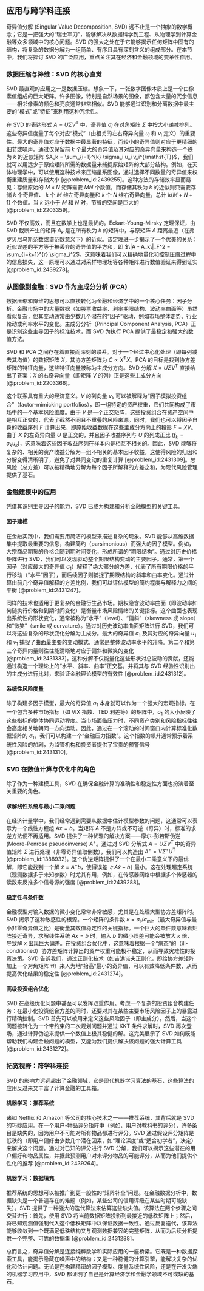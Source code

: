 ## 应用与跨学科连接

奇异值分解 (Singular Value Decomposition, SVD) 远不止是一个抽象的数学概念；它是一把强大的“瑞士军刀”，能够解决从数据科学到工程、从物理学到计算金融等众多领域中的核心问题。SVD 的强大之处在于它能够揭示任何矩阵中固有的结构，将复杂的数据分解为一组简单、有序且具有深刻含义的组成部分。在本节中，我们将探讨 SVD 的广泛应用，重点关注其在经济和金融领域的变革性作用。

### 数据压缩与降维：SVD 的核心直觉

SVD 最直观的应用之一是数据压缩。想象一下，一张数字图像本质上是一个由像素值组成的巨大矩阵。许多图像，特别是自然场景的图像，都包含大量的冗余信息——相邻像素的颜色和亮度通常非常相似。SVD 能够通过识别和分离数据中最主要的“模式”或“特征”来利用这种冗余性。

在 SVD 的表达形式 $A = U \Sigma V^{\mathsf{T}}$ 中，奇异值 $\sigma_i$ 在对角矩阵 $\Sigma$ 中按大小递减排列。这些奇异值度量了每个对应“模式”（由相关的左右奇异向量 $u_i$ 和 $v_i$ 定义）的重要性。最大的奇异值对应于数据中最显著的特征，而较小的奇异值则对应于更精细的细节或噪声。通过仅保留前 $k$ 个最大的奇异值及其对应的奇异向量来构造一个秩为 $k$ 的近似矩阵 $A_k = \sum_{i=1}^{k} \sigma_i u_i v_i^{\mathsf{T}}$，我们就可以用远少于原始矩阵所需的数据量来捕捉原始矩阵的大部分结构。例如，在天体物理学中，可以使用这种技术来压缩星系图像，通过选择不同数量的奇异值来权衡重建质量和存储大小 [@problem_id:2439255]。这种方法的存储效率显而易见：存储原始的 $M \times N$ 矩阵需要 $MN$ 个数值，而存储其秩为 $k$ 的近似则只需要存储 $k$ 个奇异值、 $k$ 个 $M$ 维左奇异向量和 $k$ 个 $N$ 维右奇异向量，总计 $k(M+N+1)$ 个数值。当 $k$ 远小于 $M$ 和 $N$ 时，节省的空间是巨大的 [@problem_id:2203359]。

SVD 不仅高效，而且在数学上也是最优的。Eckart-Young-Mirsky 定理保证，由 SVD 截断产生的矩阵 $A_k$ 是在所有秩为 $k$ 的矩阵中，与原矩阵 $A$ 距离最近（在弗罗贝尼乌斯范数或谱范数意义下）的近似。该定理进一步揭示了一个优美的关系：近似误差的平方等于被丢弃的奇异值的平方和，即 $\|A - A_k\|_F^2 = \sum_{i=k+1}^{r} \sigma_i^2$。这意味着我们可以精确地量化和控制压缩过程中的信息损失，这一原理可以通过对采样物理场等各种矩阵进行数值验证来得到证实 [@problem_id:2439278]。

### 从图像到金融：SVD 作为主成分分析 (PCA)

数据压缩和降维的思想可以直接转化为金融和经济学中的一个核心任务：因子分析。金融市场中的大量数据（如股票收益率、利率期限结构、波动率曲面等）虽然看似复杂，但其变动通常由少数几个潜在的“因子”驱动，例如市场整体走势、行业轮动或利率水平的变化。主成分分析（Principal Component Analysis, PCA）正是识别这些主导因子的标准技术，而 SVD 为执行 PCA 提供了最稳定和强大的数值方法。

SVD 和 PCA 之间存在着直接而深刻的联系。对于一个经过中心化处理（即每列减去其均值）的数据矩阵 $X$，其协方差矩阵为 $C \propto X^{\mathsf{T}}X$。PCA 的目标是找到协方差矩阵的特征向量，这些特征向量被称为主成分方向。SVD 分解 $X = U\Sigma V^{\mathsf{T}}$ 直接给出了答案：$X$ 的右奇异向量（即矩阵 $V$ 的列）正是这些主成分方向 [@problem_id:2203366]。

这个联系具有重大的经济意义。$V$ 的列向量 $v_k$ 可以被解释为“因子模拟投资组合”（factor-mimicking portfolios），即一组特定的资产权重，它们共同构成了市场中的一个基本风险维度。由于 $V$ 是一个正交矩阵，这些投资组合在资产空间中是相互正交的，代表了截然不同且不重叠的风险来源。同时，我们也可以将因子自身的收益序列 $F$ 计算出来，即原始收益数据在这些主成分方向上的投影 $F = XV$。由于 $X$ 的左奇异向量 $U$ 是正交的，并且因子收益序列与 $U$ 的列成正比 ($f_k = \sigma_k u_k$)，这意味着这些因子收益序列在样本内是相互不相关的。因此，SVD 能够将复杂的、相关的资产收益分解为一组不相关的基本因子收益，这使得风险的归因和分解变得清晰明了，避免了对共同变动的重复计算 [@problem_id:2431309]。总风险（总方差）可以被精确地分解为每个因子所解释的方差之和，为现代风险管理提供了基石。

### 金融建模中的应用

凭借其识别主导因子的能力，SVD 已成为构建和分析金融模型的关键工具。

#### **因子建模**

在金融实践中，我们需要用简洁的模型来描述复杂的现象。SVD 能够从高维数据集中提取最重要的信息，构建简约（parsimonious）而强大的因子模型。例如，大宗商品期货的价格会随到期时间变化，形成所谓的“期限结构”。通过对历史价格矩阵进行 SVD，我们可以发现驱动整个期限结构变动的主要因子。通常，第一个因子（对应最大的奇异值 $\sigma_1$）解释了绝大部分的方差，代表了所有期限价格的平行移动（“水平”因子），而后续因子则捕捉了期限结构的斜率和曲率变化。通过计算由前几个奇异值解释的方差比例，我们可以评估模型的简约程度与解释力之间的平衡 [@problem_id:2431247]。

同样的技术也适用于更复杂的金融衍生品市场。期权隐含波动率曲面（即波动率如何随执行价格和到期时间变化）是衡量市场风险情绪的关键指标。这个曲面也表现出系统性的形状变化，通常被称为“水平”（level）、“偏斜”（skewness 或 slope）和“微笑”（smile 或 curvature）。通过对历史波动率曲面矩阵进行 SVD，我们可以将这些复杂的形状变化分解为主成分。最大的奇异值 $\sigma_1$ 及其对应的奇异向量 $u_1$ 和 $v_1$ 捕捉了曲面最主要的变动模式，通常是整体波动率水平的升降。第二个和第三个奇异向量则往往能清晰地对应于偏斜和微笑的变化 [@problem_id:2431333]。这种分解不仅能量化这些形状对总波动的贡献，还能通过构造一个理论上的“水平、斜率、曲率”正交基，并将其与 SVD 经验性识别出的主成分进行比对，来验证金融理论模型的有效性 [@problem_id:2431312]。

#### **系统性风险度量**

除了构建多因子模型，最大的奇异值 $\sigma_1$ 本身就可以作为一个强大的宏观指标。在一个包含多种市场指标（如 VIX 指数、TED 利差等）的矩阵中，$\sigma_1$ 的大小反映了这些指标的整体协同运动程度。当市场面临压力时，不同资产类别和风险指标往往会高度相关地朝同一方向运动。因此，通过在一个滚动的时间窗口内计算标准化数据矩阵的 $\sigma_1$，我们可以构建一个“金融压力指数”。这个指数的飙升通常预示着系统性风险的加剧，为监管机构和投资者提供了宝贵的预警信号 [@problem_id:2431310]。

### SVD 在数值计算与优化中的角色

除了作为一种建模工具，SVD 在确保金融计算的准确性和稳定性方面也扮演着至关重要的角色。

#### **求解线性系统与最小二乘问题**

在经济计量学中，我们经常遇到需要从数据中估计模型参数的问题，这通常可以表示为一个线性方程组 $Ax=b$。当矩阵 $A$ 不是方阵或不可逆（奇异）时，标准的求逆方法便不再适用。SVD 提供了一种优雅的解决方案——摩尔-彭若斯伪逆 (Moore-Penrose pseudoinverse) $A^+$。通过对 SVD 分解式 $A = U\Sigma V^{\mathsf{T}}$ 中的奇异值矩阵 $\Sigma$ 进行处理（非零奇异值取倒数），我们可以构造出 $A^+ = V\Sigma^+ U^{\mathsf{T}}$ [@problem_id:1388932]。这个伪逆矩阵提供了一个在最小二乘意义下的最优解，即它能找到一个解 $\hat{x} = A^+b$，使得误差 $\|A\hat{x}-b\|$ 最小。这在处理超定系统（观测数据多于未知参数）时尤其有用，例如，在传感器网络中根据多个传感器的读数来反推多个信号源的强度 [@problem_id:2439288]。

#### **稳定性与条件数**

金融模型对输入数据的微小变化常常非常敏感，尤其是在处理大型协方差矩阵时。SVD 揭示了这种敏感性的根源。一个矩阵的条件数 $\kappa = \sigma_1/\sigma_{\min}$（最大奇异值与最小非零奇异值之比）是衡量其数值稳定性的关键指标。一个巨大的条件数意味着矩阵接近奇异，求解线性系统 $Ax=b$ 时，输入 $b$ 的微小误差可能会被放大 $\kappa$ 倍，导致解 $x$ 出现巨大偏差。在投资组合优化中，这意味着根据一个“病态”的（ill-conditioned）协方差矩阵计算出的资产权重可能极不稳定，从而导致灾难性的投资决策。SVD 告诉我们，通过正则化技术（如吉洪诺夫正则化，即给协方差矩阵加上一个对角矩阵 $\tau I$）来人为地“抬高”最小的奇异值，可以有效降低条件数，从而提高优化结果的稳定性 [@problem_id:2431274]。

#### **高级投资组合优化**

SVD 在高级优化问题中甚至可以发挥双重作用。考虑一个复杂的投资组合构建任务：在最小化投资组合方差的同时，还要对其在某些主要市场风险因子上的暴露进行精确控制。SVD 首先可以被用来定义这些风险因子（即主成分）。然后，当这个问题被转化为一个带约束的二次规划问题并通过 KKT 条件求解时，SVD 再次登场，通过计算伪逆来提供一个数值上极其稳健的解。这完美展示了 SVD 如何既能帮助我们构建金融问题的模型，又能为我们提供解决该问题的强大计算工具 [@problem_id:2431272]。

### 拓宽视野：跨学科连接

SVD 的影响力远远超出了金融领域，它是现代机器学习算法的基石，这些算法的应用反过来又丰富了计算金融的工具箱。

#### **机器学习：推荐系统**

诸如 Netflix 和 Amazon 等公司的核心技术之一——推荐系统，其背后就是 SVD 的巧妙应用。在一个用户-物品评分矩阵中（例如，用户对教科书的评分），许多条目是缺失的，因为用户不可能对所有物品都进行评分。SVD 通过假设评分矩阵是低秩的（即用户偏好由少数几个潜在因素，如“理论深度”或“适合初学者”，决定）来解决这个问题。通过对已知的评分进行 SVD 分解，我们可以揭示这些潜在的用户偏好和物品属性，并据此预测用户对未评分物品的可能评分，从而为他们提供个性化的推荐 [@problem_id:2439264]。

#### **机器学习：数据填充**

推荐系统的思想可以被推广到更一般性的“矩阵补全”问题。在金融数据分析中，数据缺失是一个普遍存在的难题（例如，某些公司的信用评级在某些时期可能缺失）。SVD 提供了一种强大的迭代算法来估算这些缺失值。该算法在两个步骤之间交替进行：首先，使用 SVD 将当前数据矩阵投影到最接近的低秩矩阵上；然后，将已知观测值强制代入这个低秩矩阵中以保证数据一致性。通过反复迭代，该算法能够收敛到一个既满足低秩结构又与观测数据兼容的完整矩阵，从而为后续分析提供一个完整、可靠的数据集 [@problem_id:2431288]。

总而言之，奇异值分解是连接纯粹数学和实际应用的一座桥梁。它既是一种数据探索工具，能揭示隐藏在噪声中的结构；又是一种稳健的计算引擎，能解决复杂的优化和估计问题。无论是在构建精密的因子模型、度量系统性风险，还是在开发尖端的机器学习应用中，SVD 都证明了自己是计算经济学和金融学领域不可或缺的基石。